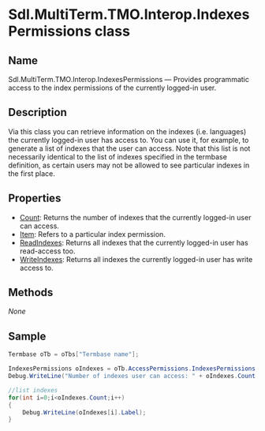 # Sdl.MultiTerm.TMO.Interop.IndexesPermissions class

## Name

Sdl.MultiTerm.TMO.Interop.IndexesPermissions —          Provides programmatic access to the index permissions of the currently logged-in user.

## Description

Via this class you can retrieve information on the indexes (i.e. languages) the currently logged-in user has access to. You can use it, for example, to generate a list of indexes that the user can access. Note that this list is not necessarily identical to the list of indexes specified in the termbase definition, as certain users may not be allowed to see particular indexes in the first place.

## Properties
* [Count](Sdl.MultiTerm.TMO.Interop.IndexesPermissions.Count.md): Returns the number of indexes that the currently logged-in user can access.
* [Item](Sdl.MultiTerm.TMO.Interop.IndexesPermissions.Item.md): Refers to a particular index permission.
* [ReadIndexes](Sdl.MultiTerm.TMO.Interop.IndexesPermissions.ReadIndexes.md): Returns all indexes that the currently logged-in user has read-access too.
* [WriteIndexes](Sdl.MultiTerm.TMO.Interop.IndexesPermissions.WriteIndexes.md): Returns all indexes the currently logged-in user has write access to.

## Methods
*None*

## Sample


```cs
Termbase oTb = oTbs["Termbase name"];

IndexesPermissions oIndexes = oTb.AccessPermissions.IndexesPermissions;
Debug.WriteLine("Number of indexes user can access: " + oIndexes.Count.ToString());

//list indexes
for(int i=0;i<oIndexes.Count;i++)
{
   	Debug.WriteLine(oIndexes[i].Label);
}
```

